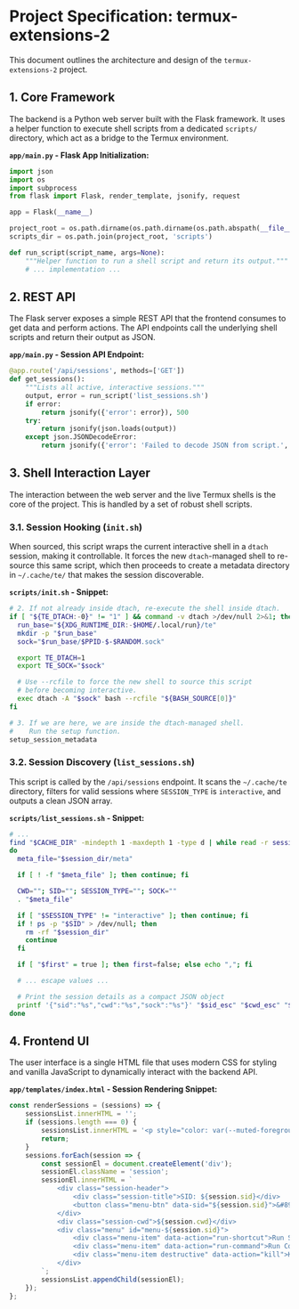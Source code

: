 # Project Specification: termux-extensions-2

This document outlines the architecture and design of the `termux-extensions-2` project.

## 1. Core Framework

The backend is a Python web server built with the Flask framework. It uses a helper function to execute shell scripts from a dedicated `scripts/` directory, which act as a bridge to the Termux environment.

**`app/main.py` - Flask App Initialization:**
```python
import json
import os
import subprocess
from flask import Flask, render_template, jsonify, request

app = Flask(__name__)

project_root = os.path.dirname(os.path.dirname(os.path.abspath(__file__)))
scripts_dir = os.path.join(project_root, 'scripts')

def run_script(script_name, args=None):
    """Helper function to run a shell script and return its output."""
    # ... implementation ...
```

## 2. REST API

The Flask server exposes a simple REST API that the frontend consumes to get data and perform actions. The API endpoints call the underlying shell scripts and return their output as JSON.

**`app/main.py` - Session API Endpoint:**
```python
@app.route('/api/sessions', methods=['GET'])
def get_sessions():
    """Lists all active, interactive sessions."""
    output, error = run_script('list_sessions.sh')
    if error:
        return jsonify({'error': error}), 500
    try:
        return jsonify(json.loads(output))
    except json.JSONDecodeError:
        return jsonify({'error': 'Failed to decode JSON from script.', 'output': output}), 500
```

## 3. Shell Interaction Layer

The interaction between the web server and the live Termux shells is the core of the project. This is handled by a set of robust shell scripts.

### 3.1. Session Hooking (`init.sh`)

When sourced, this script wraps the current interactive shell in a `dtach` session, making it controllable. It forces the new `dtach`-managed shell to re-source this same script, which then proceeds to create a metadata directory in `~/.cache/te/` that makes the session discoverable.

**`scripts/init.sh` - Snippet:**
```bash
# 2. If not already inside dtach, re-execute the shell inside dtach.
if [ "${TE_DTACH:-0}" != "1" ] && command -v dtach >/dev/null 2>&1; then
  run_base="${XDG_RUNTIME_DIR:-$HOME/.local/run}/te"
  mkdir -p "$run_base"
  sock="$run_base/$PPID-$-$RANDOM.sock"

  export TE_DTACH=1
  export TE_SOCK="$sock"

  # Use --rcfile to force the new shell to source this script
  # before becoming interactive.
  exec dtach -A "$sock" bash --rcfile "${BASH_SOURCE[0]}"
fi

# 3. If we are here, we are inside the dtach-managed shell.
#    Run the setup function.
setup_session_metadata
```

### 3.2. Session Discovery (`list_sessions.sh`)

This script is called by the `/api/sessions` endpoint. It scans the `~/.cache/te` directory, filters for valid sessions where `SESSION_TYPE` is `interactive`, and outputs a clean JSON array.

**`scripts/list_sessions.sh` - Snippet:**
```bash
# ...
find "$CACHE_DIR" -mindepth 1 -maxdepth 1 -type d | while read -r session_dir;
do
  meta_file="$session_dir/meta"

  if [ ! -f "$meta_file" ]; then continue; fi

  CWD=""; SID=""; SESSION_TYPE=""; SOCK=""
  . "$meta_file"

  if [ "$SESSION_TYPE" != "interactive" ]; then continue; fi
  if ! ps -p "$SID" > /dev/null; then
    rm -rf "$session_dir"
    continue
  fi

  if [ "$first" = true ]; then first=false; else echo ","; fi

  # ... escape values ...

  # Print the session details as a compact JSON object
  printf '{"sid":"%s","cwd":"%s","sock":"%s"}' "$sid_esc" "$cwd_esc" "$sock_esc"
done
```

## 4. Frontend UI

The user interface is a single HTML file that uses modern CSS for styling and vanilla JavaScript to dynamically interact with the backend API.

**`app/templates/index.html` - Session Rendering Snippet:**
```javascript
const renderSessions = (sessions) => {
    sessionsList.innerHTML = '';
    if (sessions.length === 0) {
        sessionsList.innerHTML = '<p style="color: var(--muted-foreground);">No interactive sessions found.</p>';
        return;
    }
    sessions.forEach(session => {
        const sessionEl = document.createElement('div');
        sessionEl.className = 'session';
        sessionEl.innerHTML = `
            <div class="session-header">
                <div class="session-title">SID: ${session.sid}</div>
                <button class="menu-btn" data-sid="${session.sid}">&#8942;</button>
            </div>
            <div class="session-cwd">${session.cwd}</div>
            <div class="menu" id="menu-${session.sid}">
                <div class="menu-item" data-action="run-shortcut">Run Shortcut...</div>
                <div class="menu-item" data-action="run-command">Run Command...</div>
                <div class="menu-item destructive" data-action="kill">Kill Session</div>
            </div>
        `;
        sessionsList.appendChild(sessionEl);
    });
};
```
